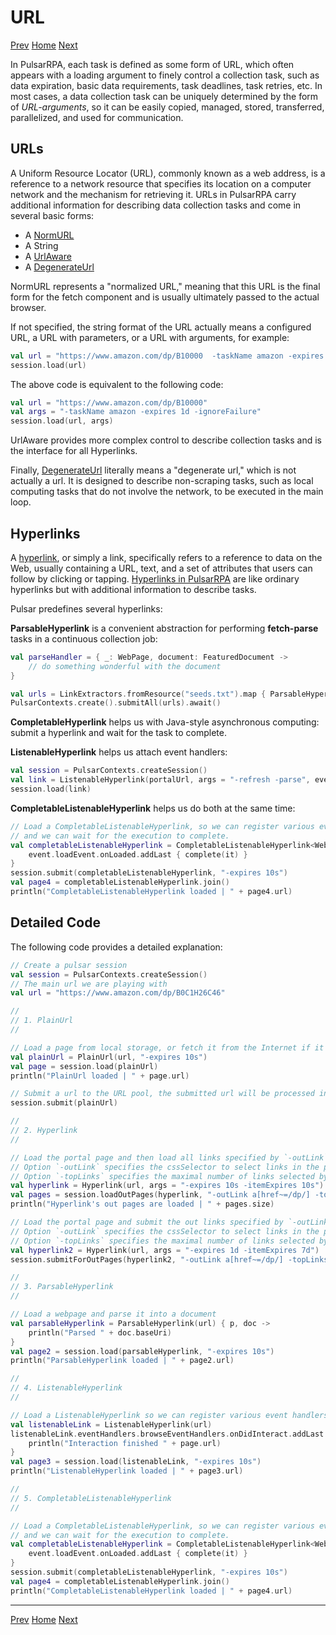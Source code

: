 URL
=
[Prev](4data-extraction.md) [Home](1home.md) [Next](6Java-style-async.md)

In PulsarRPA, each task is defined as some form of URL, which often appears with a loading argument to finely control a collection task, such as data expiration, basic data requirements, task deadlines, task retries, etc. In most cases, a data collection task can be uniquely determined by the form of *URL-arguments*, so it can be easily copied, managed, stored, transferred, parallelized, and used for communication.

## URLs

A Uniform Resource Locator (URL), commonly known as a web address, is a reference to a network resource that specifies its location on a computer network and the mechanism for retrieving it. URLs in PulsarRPA carry additional information for describing data collection tasks and come in several basic forms:

- A [NormURL](/pulsar-skeleton/src/main/kotlin/ai/platon/pulsar/common/urls/NormURL.kt)
- A String
- A [UrlAware](/pulsar-common/src/main/kotlin/ai/platon/pulsar/common/urls/Hyperlinks.kt)
- A [DegenerateUrl](/pulsar-common/src/main/kotlin/ai/platon/pulsar/common/urls/Urls.kt)

NormURL represents a "normalized URL," meaning that this URL is the final form for the fetch component and is usually ultimately passed to the actual browser.

If not specified, the string format of the URL actually means a configured URL, a URL with parameters, or a URL with arguments, for example:

```kotlin
val url = "https://www.amazon.com/dp/B10000  -taskName amazon -expires 1d -ignoreFailure"
session.load(url)
```

The above code is equivalent to the following code:

```kotlin
val url = "https://www.amazon.com/dp/B10000"
val args = "-taskName amazon -expires 1d -ignoreFailure"
session.load(url, args)
```

UrlAware provides more complex control to describe collection tasks and is the interface for all Hyperlinks.

Finally, [DegenerateUrl](/pulsar-common/src/main/kotlin/ai/platon/pulsar/common/urls/Urls.kt) literally means a "degenerate url," which is not actually a url. It is designed to describe non-scraping tasks, such as local computing tasks that do not involve the network, to be executed in the main loop.

## Hyperlinks

A [hyperlink](https://en.wikipedia.org/wiki/Hyperlink), or simply a link, specifically refers to a reference to data on the Web, usually containing a URL, text, and a set of attributes that users can follow by clicking or tapping. [Hyperlinks in PulsarRPA](/pulsar-common/src/main/kotlin/ai/platon/pulsar/common/urls/Hyperlinks.kt) are like ordinary hyperlinks but with additional information to describe tasks.

Pulsar predefines several hyperlinks:

**ParsableHyperlink** is a convenient abstraction for performing **fetch-parse** tasks in a continuous collection job:

```kotlin
val parseHandler = { _: WebPage, document: FeaturedDocument ->
    // do something wonderful with the document
}

val urls = LinkExtractors.fromResource("seeds.txt").map { ParsableHyperlink(it, parseHandler) }
PulsarContexts.create().submitAll(urls).await()
```

**CompletableHyperlink** helps us with Java-style asynchronous computing: submit a hyperlink and wait for the task to complete.

**ListenableHyperlink** helps us attach event handlers:

```kotlin
val session = PulsarContexts.createSession()
val link = ListenableHyperlink(portalUrl, args = "-refresh -parse", event = PrintFlowEvent())
session.load(link)
```

**CompletableListenableHyperlink** helps us do both at the same time:

```kotlin
// Load a CompletableListenableHyperlink, so we can register various event handlers,
// and we can wait for the execution to complete.
val completableListenableHyperlink = CompletableListenableHyperlink<WebPage>(url).apply {
    event.loadEvent.onLoaded.addLast { complete(it) }
}
session.submit(completableListenableHyperlink, "-expires 10s")
val page4 = completableListenableHyperlink.join()
println("CompletableListenableHyperlink loaded | " + page4.url)
```

## Detailed Code

The following code provides a detailed explanation:

```kotlin
// Create a pulsar session
val session = PulsarContexts.createSession()
// The main url we are playing with
val url = "https://www.amazon.com/dp/B0C1H26C46"

//
// 1. PlainUrl
//

// Load a page from local storage, or fetch it from the Internet if it does not exist or has expired
val plainUrl = PlainUrl(url, "-expires 10s")
val page = session.load(plainUrl)
println("PlainUrl loaded | " + page.url)

// Submit a url to the URL pool, the submitted url will be processed in a crawl loop
session.submit(plainUrl)

//
// 2. Hyperlink
//

// Load the portal page and then load all links specified by `-outLink`.
// Option `-outLink` specifies the cssSelector to select links in the portal page to load.
// Option `-topLinks` specifies the maximal number of links selected by `-outLink`.
val hyperlink = Hyperlink(url, args = "-expires 10s -itemExpires 10s")
val pages = session.loadOutPages(hyperlink, "-outLink a[href~=/dp/] -topLinks 5")
println("Hyperlink's out pages are loaded | " + pages.size)

// Load the portal page and submit the out links specified by `-outLink` to the URL pool.
// Option `-outLink` specifies the cssSelector to select links in the portal page to submit.
// Option `-topLinks` specifies the maximal number of links selected by `-outLink`.
val hyperlink2 = Hyperlink(url, args = "-expires 1d -itemExpires 7d")
session.submitForOutPages(hyperlink2, "-outLink a[href~=/dp/] -topLinks 5")

//
// 3. ParsableHyperlink
//

// Load a webpage and parse it into a document
val parsableHyperlink = ParsableHyperlink(url) { p, doc ->
    println("Parsed " + doc.baseUri)
}
val page2 = session.load(parsableHyperlink, "-expires 10s")
println("ParsableHyperlink loaded | " + page2.url)

//
// 4. ListenableHyperlink
//

// Load a ListenableHyperlink so we can register various event handlers
val listenableLink = ListenableHyperlink(url)
listenableLink.eventHandlers.browseEventHandlers.onDidInteract.addLast { pg, driver ->
    println("Interaction finished " + page.url)
}
val page3 = session.load(listenableLink, "-expires 10s")
println("ListenableHyperlink loaded | " + page3.url)

//
// 5. CompletableListenableHyperlink
//

// Load a CompletableListenableHyperlink, so we can register various event handlers,
// and we can wait for the execution to complete.
val completableListenableHyperlink = CompletableListenableHyperlink<WebPage>(url).apply {
    event.loadEvent.onLoaded.addLast { complete(it) }
}
session.submit(completableListenableHyperlink, "-expires 10s")
val page4 = completableListenableHyperlink.join()
println("CompletableListenableHyperlink loaded | " + page4.url)
```

------

[Prev](4data-extraction.md) [Home](1home.md) [Next](6Java-style-async.md)
